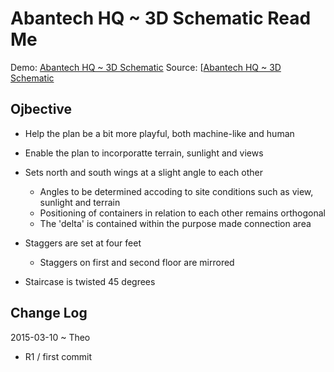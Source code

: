 Abantech HQ ~ 3D Schematic Read Me
===

Demo: [Abantech HQ ~ 3D Schematic]( http://abantech.github.io/interaction-studies/abantech-hq/r1/abantech-hq.html )
Source: [[Abantech HQ ~ 3D Schematic]( http://github.com/abantech/interaction-studies/abantech-hq/r1/abantech-hq.html )


## Ojbective

* Help the plan be a bit more playful, both machine-like and human
* Enable the plan to incorporatte terrain, sunlight and views

* Sets north and south wings at a slight angle to each other
	* Angles to be determined accoding to site conditions such as view, sunlight and terrain
	* Positioning of containers in relation to each other remains orthogonal
	* The 'delta' is contained within the purpose made connection area

* Staggers are set at four feet
	* Staggers on first and second floor are mirrored

* Staircase is twisted 45 degrees

## Change Log

2015-03-10 ~ Theo

* R1 / first commit 